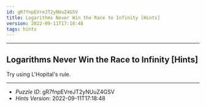 ```yaml
---
id: gR7fnpEVreJT2yNUuZ4GSV
title: Logarithms Never Win the Race to Infinity [Hints]
version: 2022-09-11T17:18:48
tags: hints
---
```


--------------------------------------------------------------------------------------------

## Logarithms Never Win the Race to Infinity [Hints]

Try using L'Hopital's rule.

--------------------------------------------------------------------------------------------

* _Puzzle ID_: gR7fnpEVreJT2yNUuZ4GSV
* _Hints Version_: 2022-09-11T17:18:48
